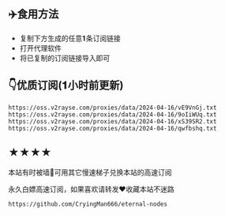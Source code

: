 ## ✈️食用方法
- 复制下方生成的任意𝟏条订阅链接
- 打开代理软件
- 将已复制的订阅链接导入即可

## 👇优质订阅(𝟏小时前更新)
```https://oss.v2rayse.com/proxies/data/2024-04-16/vE9VnGj.txt```
```https://oss.v2rayse.com/proxies/data/2024-04-16/9oIiWUq.txt```
```https://oss.v2rayse.com/proxies/data/2024-04-16/xS39SR2.txt```
```https://oss.v2rayse.com/proxies/data/2024-04-16/qwfbshq.txt```

## ★★★★
本站有时被墙🚫可用其它慢速梯子兑换本站的高速订阅

永久白嫖高速订阅，如果喜欢请转发❤️收藏本站不迷路

```https://github.com/CryingMan666/eternal-nodes```
